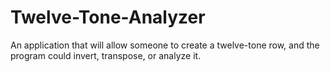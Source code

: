 # Twelve-Tone-Analyzer
An application that will allow someone to create a twelve-tone row, and the program could invert, transpose, or analyze it.
